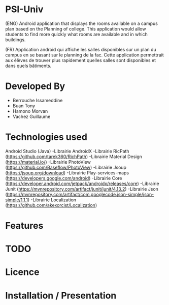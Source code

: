 # PSI-Univ

(ENG) Android application that displays the rooms available on a campus plan based on the
Planning of college. This application would allow students to find more quickly what
rooms are available and in which buildings.

(FR) Application android qui affiche les salles disponibles sur un plan du campus en se basant sur le
planning de la fac. Cette application permettrait aux élèves de trouver plus rapidement quelles
salles sont disponibles et dans quels bâtiments.

# Developed By

- Berrouche Issameddine 
- Buan Tony 
- Hamono Morvan 
- Vachez Guillaume 

# Technologies used

Android Studio (Java)
  -Librairie AndroidX
  -Librairie RicPath (https://github.com/tarek360/RichPath)
  -Librairie Material Design (https://material.io/)
  -Librairie PhotoView (https://github.com/Baseflow/PhotoView)
  -Librairie Jsoup (https://jsoup.org/download)
  -Librairie Play-services-maps (https://developers.google.com/android)
  -Librairie Core (https://developer.android.com/jetpack/androidx/releases/core)
  -Librairie Junit (https://mvnrepository.com/artifact/junit/junit/4.13.2)
  -Librairie Json (https://mvnrepository.com/artifact/com.googlecode.json-simple/json-simple/1.1.1)
  -Librairie Localization (https://github.com/akexorcist/Localization)
   

# Features

# TODO

# Licence

# Installation / Presentation
